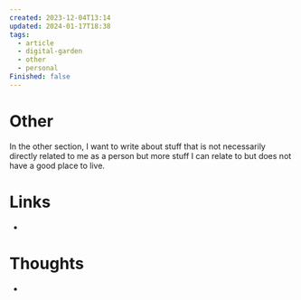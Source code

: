 ```yaml
---
created: 2023-12-04T13:14
updated: 2024-01-17T18:38
tags:
  - article
  - digital-garden
  - other
  - personal
Finished: false
---
```

# Other
In the other section, I want to write about stuff that is not necessarily directly related to me as a person but more stuff I can relate to but does not have a good place to live. 


# Links
- 

# Thoughts 
- 


